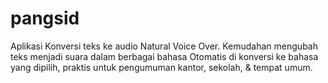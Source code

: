 # pangsid
Aplikasi Konversi teks ke audio Natural Voice Over. Kemudahan mengubah teks menjadi suara dalam berbagai bahasa Otomatis di konversi ke bahasa yang dipilih, praktis untuk pengumuman kantor, sekolah, &amp; tempat umum.
